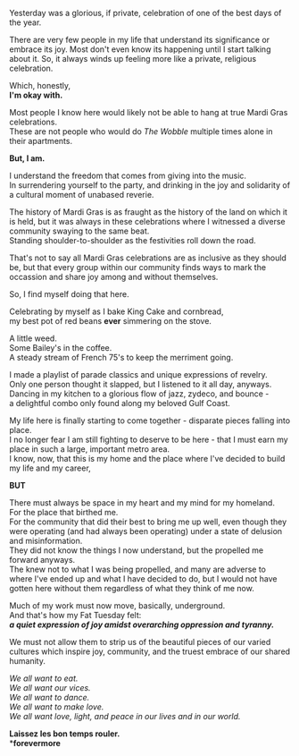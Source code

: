 Yesterday was a glorious, if private, celebration of one of the best days of the year.

There are very few people in my life that understand its significance or embrace its joy. Most don't even know its happening until I start talking about it. So, it always winds up feeling more like a private, religious celebration.

Which, honestly,  
**I'm okay with.**

Most people I know here would likely not be able to hang at true Mardi Gras celebrations.  
These are not people who would do *The Wobble* multiple times alone in their apartments.

**But, I am.**

I understand the freedom that comes from giving into the music.  
In surrendering yourself to the party, and drinking in the joy and solidarity of a cultural moment of unabased reverie.

The history of Mardi Gras is as fraught as the history of the land on which it is held, but it was always in these celebrations where I witnessed a diverse community swaying to the same beat.  
Standing shoulder-to-shoulder as the festivities roll down the road.

That's not to say all Mardi Gras celebrations are as inclusive as they should be,
but that every group within our community finds ways to mark the occassion and share joy among and without themselves.

So, I find myself doing that here.

Celebrating by myself as I bake King Cake and cornbread,  
my best pot of red beans **ever** simmering on the stove.

A little weed.  
Some Bailey's in the coffee.  
A steady stream of French 75's to keep the merriment going.

I made a playlist of parade classics and unique expressions of revelry.  
Only one person thought it slapped, but I listened to it all day, anyways.  
Dancing in my kitchen to a glorious flow of jazz, zydeco, and bounce -  
a delightful combo only found along my beloved Gulf Coast.

My life here is finally starting to come together - disparate pieces falling into place.  
I no longer fear I am still fighting to deserve to be here - that I must earn my place in such a large, important metro area.  
I know, now, that this is my home and the place where I've decided to build my life and my career,

**BUT**

There must always be space in my heart and my mind for my homeland.  
For the place that birthed me.  
For the community that did their best to bring me up well, even though they were operating (and had always been operating) under a state of delusion and misinformation.  
They did not know the things I now understand, but the propelled me forward anyways.  
The knew not to what I was being propelled, and many are adverse to where I've ended up and what I have decided to do, but I would not have gotten here without them regardless of what they think of me now.

Much of my work must now move, basically, underground.  
And that's how my Fat Tuesday felt:  
***a quiet expression of joy amidst overarching oppression and tyranny.***

We must not allow them to strip us of the beautiful pieces of our varied cultures which inspire joy, community, and the truest embrace of our shared humanity.

*We all want to eat.*  
*We all want our vices.*  
*We all want to dance.*  
*We all want to make love.*  
*We all want love,*
  *light,*
    *and peace*
      *in our lives*
        *and in our world.*

**Laissez les bon temps rouler.**  
***forevermore**
